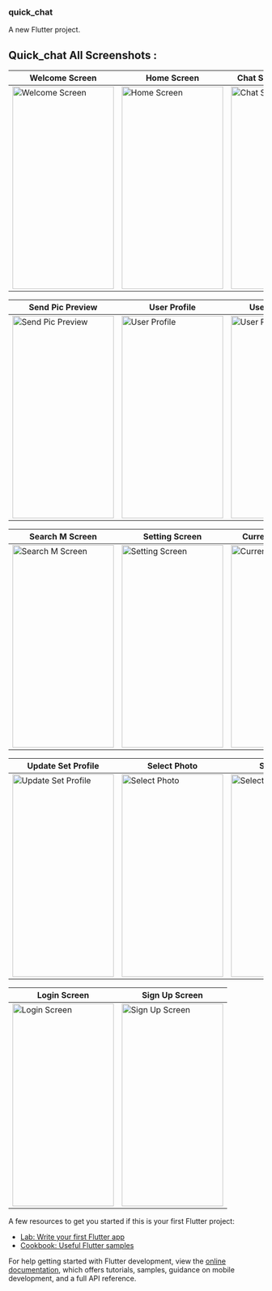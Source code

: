 ### quick_chat

A new Flutter project.

## Quick_chat All Screenshots :

| Welcome Screen | Home Screen | Chat Screen (Loading) | Chat Screen |
| --- | --- | --- | --- |
|<img src="https://github.com/MrManavRamani-Flutter/Quick-Chat-With-Firebase/assets/148671843/d81b2342-ccbb-457f-be3b-744a6a43b7a4" alt="Welcome Screen" width="200" height="400"> | <img src="https://github.com/MrManavRamani-Flutter/Quick-Chat-With-Firebase/assets/148671843/1ab80c66-9929-4fe7-90fb-a2d746ecaca0" alt="Home Screen" width="200" height="400"> | <img src="https://github.com/MrManavRamani-Flutter/Quick-Chat-With-Firebase/assets/148671843/d53d6e1f-dc19-42e3-a342-aca828a92041" alt="Chat Screen (Loading)" width="200" height="400"> | <img src="https://github.com/MrManavRamani-Flutter/Quick-Chat-With-Firebase/assets/148671843/f3746971-aa44-4d70-8d84-5cf387b7c985" alt="Chat Screen" width="200" height="400"> |

| Send Pic Preview | User Profile | User Posts View | Search Screen |
| --- | --- | --- | --- |
| <img src="https://github.com/MrManavRamani-Flutter/Quick-Chat-With-Firebase/assets/148671843/eddeed87-2881-4faa-85fb-6bd1dd36c08f" alt="Send Pic Preview" width="200" height="400"> | <img src="https://github.com/MrManavRamani-Flutter/Quick-Chat-With-Firebase/assets/148671843/97d79b22-ca46-402c-ad9c-1d49f3c9e85f" alt="User Profile" width="200" height="400"> | <img src="https://github.com/MrManavRamani-Flutter/Quick-Chat-With-Firebase/assets/148671843/50d94743-02bd-4001-8684-c6eec0f94ec8" alt="User Posts View" width="200" height="400"> | <img src="https://github.com/MrManavRamani-Flutter/Quick-Chat-With-Firebase/assets/148671843/6bd4ec2b-e2f8-472c-8a3f-56f156d17f84" alt="Search Screen" width="200" height="400"> |

| Search M Screen | Setting Screen | Current User Profile | Current User Post View |
| --- | --- | --- | --- |
| <img src="https://github.com/MrManavRamani-Flutter/Quick-Chat-With-Firebase/assets/148671843/fa78eded-8059-488d-9b1b-a6e43b125438" alt="Search M Screen" width="200" height="400"> | <img src="https://github.com/MrManavRamani-Flutter/Quick-Chat-With-Firebase/assets/148671843/2717edc5-135b-4945-8d8e-d3dd07facb58" alt="Setting Screen" width="200" height="400"> | <img src="https://github.com/MrManavRamani-Flutter/Quick-Chat-With-Firebase/assets/148671843/a7adcb0d-c32c-4d9d-bd95-6806988395ea" alt="Current User Profile" width="200" height="400"> | <img src="https://github.com/MrManavRamani-Flutter/Quick-Chat-With-Firebase/assets/148671843/48425f28-4b32-4580-816a-6b763102b845" alt="Current User Post View" width="200" height="400"> |

| Update Set Profile | Select Photo | Select Post | Posts |
| --- | --- | --- | --- |
| <img src="https://github.com/MrManavRamani-Flutter/Quick-Chat-With-Firebase/assets/148671843/eae75489-eb63-4ca0-8797-6580f6981058" alt="Update Set Profile" width="200" height="400"> | <img src="https://github.com/MrManavRamani-Flutter/Quick-Chat-With-Firebase/assets/148671843/9c22c91b-db65-4b71-a7a0-7896e57d5949" alt="Select Photo" width="200" height="400"> | <img src="https://github.com/MrManavRamani-Flutter/Quick-Chat-With-Firebase/assets/148671843/0b1cc36c-ce1d-4df9-8cb6-862d242002ee" alt="Select Post" width="200" height="400"> | <img src="https://github.com/MrManavRamani-Flutter/Quick-Chat-With-Firebase/assets/148671843/a769c856-579c-4a1e-9c1a-fb195196fed0" alt="Posts" width="200" height="400"> |

| Login Screen | Sign Up Screen |
| --- | --- |
| <img src="https://github.com/MrManavRamani-Flutter/Quick-Chat-With-Firebase/assets/148671843/131d310d-e8a9-4a7e-8899-49068994c365" alt="Login Screen" width="200" height="400"> | <img src="https://github.com/MrManavRamani-Flutter/Quick-Chat-With-Firebase/assets/148671843/75447f32-81af-4c4f-b3fa-ff2fca839bdf" alt="Sign Up Screen" width="200" height="400"> |









A few resources to get you started if this is your first Flutter project:

- [Lab: Write your first Flutter app](https://docs.flutter.dev/get-started/codelab)
- [Cookbook: Useful Flutter samples](https://docs.flutter.dev/cookbook)

For help getting started with Flutter development, view the
[online documentation](https://docs.flutter.dev/), which offers tutorials,
samples, guidance on mobile development, and a full API reference.
